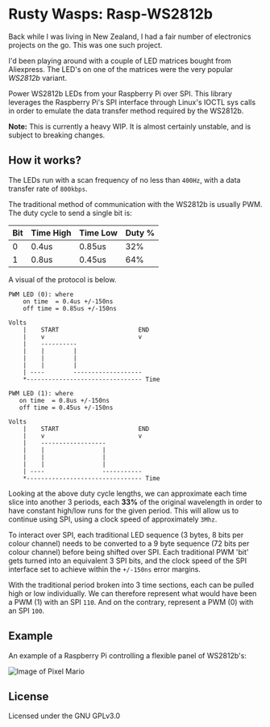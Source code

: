# Rusty Wasps: Rasp-WS2812b

Back while I was living in New Zealand, I had a fair number of electronics projects on the go. This was one such project.

I'd been playing around with a couple of LED matrices bought from Aliexpress. The LED's on one of the matrices were the very popular *WS2812b* variant.

Power WS2812b LEDs from your Raspberry Pi over SPI. This library leverages the Raspberry Pi's SPI interface through Linux's IOCTL sys calls in order to emulate the data transfer method required by the WS2812b.

**Note:** This is currently a heavy WIP. It is almost certainly unstable, and is subject to breaking changes.

## How it works?
The LEDs run with a scan frequency of no less than `400Hz`, with a data transfer rate of `800kbps`.

The traditional method of communication with the WS2812b is usually PWM. The duty cycle to send a single bit is:

| Bit  | Time High | Time Low | Duty % |
| ---- | --------- | -------- | ------ |
| 0    | 0.4us     | 0.85us   | 32%    |
| 1    | 0.8us     | 0.45us   | 64%    |

A visual of the protocol is below.

```
PWM LED (0): where
    on time  = 0.4us +/-150ns
    off time = 0.85us +/-150ns
    
Volts
    |    START                      END
    |    v                          v
    |    ----------
    |    |        |
    |    |        |
    |    |        |
    | ----        -------------------
    *-------------------------------- Time
    
PWM LED (1): where
   on time  = 0.8us +/-150ns
   off time = 0.45us +/-150ns
   
Volts
    |    START                      END
    |    v                          v
    |    ------------------
    |    |                |
    |    |                |
    |    |                |
    | ----                -----------
    *-------------------------------- Time
```

Looking at the above duty cycle lengths, we can approximate each time slice into another 3 periods, each **33%** of the original wavelength in order to have constant high/low runs for the given period. This will allow us to continue using SPI, using a clock speed of approximately `3Mhz`.

To interact over SPI, each traditional LED sequence (3 bytes, 8 bits per colour channel) needs to be converted to a 9 byte sequence (72 bits per colour channel) before being shifted over SPI. Each traditional PWM 'bit' gets turned into an equivalent 3 SPI bits, and the clock speed of the SPI interface set to achieve within the `+/-150ns` error margins.

With the traditional period broken into 3 time sections, each can be pulled high or low individually. We can therefore represent what would have been a PWM (1) with an SPI `110`. And on the contrary, represent a PWM (0) with an SPI `100`.

## Example
An example of a Raspberry Pi controlling a flexible panel of WS2812b's:

![Image of Pixel Mario](https://imgur.com/14oSYYy.jpg)

## License
Licensed under the GNU GPLv3.0